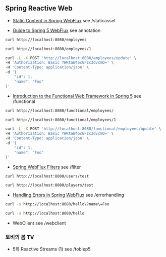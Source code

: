 ## Spring Reactive Web

- [Static Content in Spring WebFlux](https://www.baeldung.com/spring-webflux-static-content) see /staticasset

- [Guide to Spring 5 WebFlux](https://www.baeldung.com/spring-webflux) see annotation
```bash
curl http://localhost:8080/employees

curl http://localhost:8080/employees/1

curl -L -X POST 'http://localhost:8080/employees/update' \
-H 'Authorization: Basic YWRtaW46cGFzc3dvcmQ=' \
-H 'Content-Type: application/json' \
-d '{
    "id": 1,
    "name": "Foo"
}'
```

- [Introduction to the Functional Web Framework in Spring 5](https://www.baeldung.com/spring-5-functional-web) see /functional
```bash
curl http://localhost:8080/functional/employees/

curl http://localhost:8080/functional/employees/1

curl -L -X POST 'http://localhost:8080/functional/employees/update' \
-H 'Authorization: Basic YWRtaW46cGFzc3dvcmQ=' \
-H 'Content-Type: application/json' \
-d '{
    "id": 1,
    "name": "Foo"
}'
```

- [Spring WebFlux Filters](https://www.baeldung.com/spring-webflux-filters) see /filter
```bash
curl http://localhost:8080/users/test

curl http://localhost:8080/players/test
```

- [Handling Errors in Spring WebFlux](https://www.baeldung.com/spring-webflux-errors) see /errorhandling
```bash
curl -s http://localhost:8080/hello\?name\=Foo

curl -s http://localhost:8080/hello
```

- WebClient see /webclient

### 토비의 봄 TV

- 5회 Reactive Streams (1) see /tobiep5
